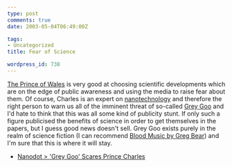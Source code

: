 ```yaml
---
type: post
comments: true
date: 2003-05-04T06:49:00Z

tags:
- Uncategorized
title: Fear of Science

wordpress_id: 738
---
```


[The Prince of Wales](http://www.princeofwales.gov.uk/) is very good at choosing scientific developments which are on the edge of public awareness and using the media to raise fear about them. Of course, Charles is an expert on [nanotechnology](http://www.zyvex.com/nano/) and therefore the right person to warn us all of the imminent threat of so-called [Grey Goo](http://www.wikipedia.org/w/wiki.phtml?PHPSESSID=fb2fcf1802398a3bcef7f1d6bb31908d&search=grey+goo&go=Go) and I'd hate to think that this was all some kind of publicity stunt. If only such a figure publicised the benefits of science in order to get themselves in the papers, but I guess good news doesn't sell. Grey Goo exists purely in the realm of science fiction (I can recommend [Blood Music by Greg Bear](http://www.uta.edu/english/bek/cy-fi/blood.html)) and I'm sure that this is where it will stay.  



  


  * [Nanodot > 'Grey Goo' Scares Prince Charles](http://nanodot.org/article.pl?sid=03/04/29/0632219)
  


